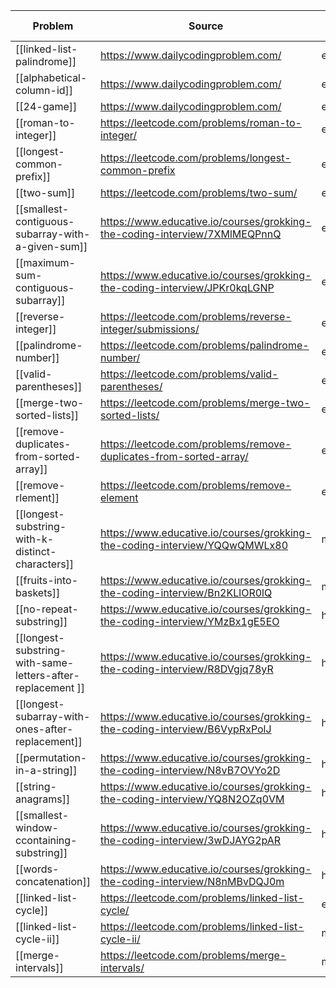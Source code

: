 | Problem                                                    | Source                                                                     | Level  | Status    | Last viewed |
| ---------------------------------------------------------- | -------------------------------------------------------------------------- | ------ | --------- | ----------- |
| [[linked-list-palindrome]]                                 | https://www.dailycodingproblem.com/                                        | easy   | done      | 1.4.2021    |
| [[alphabetical-column-id]]                                 | https://www.dailycodingproblem.com/                                        | easy   | done      | 1.4.2021    |
| [[24-game]]                                                | https://www.dailycodingproblem.com/                                        | easy   | done      | 1.4.2021    |
| [[roman-to-integer]]                                       | https://leetcode.com/problems/roman-to-integer/                            | easy   | done      | 29.5.2021   |
| [[longest-common-prefix]]                                  | https://leetcode.com/problems/longest-common-prefix                        | easy   | attempted | 6.6.2021    |
| [[two-sum]]                                                | https://leetcode.com/problems/two-sum/                                     | easy   | done      | 29.06.2021  |
| [[smallest-contiguous-subarray-with-a-given-sum]]          | https://www.educative.io/courses/grokking-the-coding-interview/7XMlMEQPnnQ | easy   | done      | 16.6.2021   |
| [[maximum-sum-contiguous-subarray]]                        | https://www.educative.io/courses/grokking-the-coding-interview/JPKr0kqLGNP | easy   | done      | 16.6.2021   |
| [[reverse-integer]]                                        | https://leetcode.com/problems/reverse-integer/submissions/                 | easy   | done      | 16.6.2021   |
| [[palindrome-number]]                                      | https://leetcode.com/problems/palindrome-number/                           | easy   | done      | 17.6.2021   |
| [[valid-parentheses]]                                      | https://leetcode.com/problems/valid-parentheses/                           | easy   | done      | 18.6.2021   |
| [[merge-two-sorted-lists]]                                 | https://leetcode.com/problems/merge-two-sorted-lists/                      | easy   | done      | 25.06.2021  |
| [[remove-duplicates-from-sorted-array]]                    | https://leetcode.com/problems/remove-duplicates-from-sorted-array/         | easy   | done      | 26.06.2021  |
| [[remove-rlement]]                                         | https://leetcode.com/problems/remove-element                               | easy   | done      | 26.06.2021  |
| [[longest-substring-with-k-distinct-characters]]           | https://www.educative.io/courses/grokking-the-coding-interview/YQQwQMWLx80 | medium | done      | 27.06.2021  |
| [[fruits-into-baskets]]                                    | https://www.educative.io/courses/grokking-the-coding-interview/Bn2KLlOR0lQ | medium | done      | 27.06.2021  |
| [[no-repeat-substring]]                                    | https://www.educative.io/courses/grokking-the-coding-interview/YMzBx1gE5EO | hard   | done      | 27.06.2021  |
| [[longest-substring-with-same-letters-after-replacement ]] | https://www.educative.io/courses/grokking-the-coding-interview/R8DVgjq78yR | hard   | done      | 28.06.2021  |
| [[longest-subarray-with-ones-after-replacement]]           | https://www.educative.io/courses/grokking-the-coding-interview/B6VypRxPolJ | hard   | done      | 28.06.2021  |
| [[permutation-in-a-string]]                                | https://www.educative.io/courses/grokking-the-coding-interview/N8vB7OVYo2D | hard   | done      | 28.06.2021  |
| [[string-anagrams]]                                        | https://www.educative.io/courses/grokking-the-coding-interview/YQ8N2OZq0VM | hard   | done      | 28.06.2021  |
| [[smallest-window-ccontaining-substring]]                  | https://www.educative.io/courses/grokking-the-coding-interview/3wDJAYG2pAR | hard   | attempted | 29.06.2021  |
| [[words-concatenation]]                                    | https://www.educative.io/courses/grokking-the-coding-interview/N8nMBvDQJ0m | hard   | attempted | 29.06.2021  |
| [[linked-list-cycle]]                                      | https://leetcode.com/problems/linked-list-cycle/                           | easy   | done      | 29.06.2021  |
| [[linked-list-cycle-ii]]                                   | https://leetcode.com/problems/linked-list-cycle-ii/                        | medium | done      | 29.06.2021  |
| [[merge-intervals]]                                                           |  https://leetcode.com/problems/merge-intervals/                                                                          |    medium    |   done        | 30.06.2021            |
